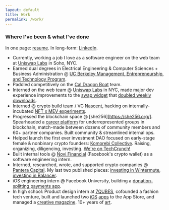 ```yaml
---
layout: default
title: Work
permalink: /work/
---
```


### Where I've been & what I've done

In one page: [resume](/resume). In long-form: [LinkedIn](https://linkedin.com/in/kristie-huang).

- Currently, working a job I love as a software engineer on the web team at [Uniswap Labs](https://uniswap.org/) in Soho, NYC.
- Earned dual degrees in Electrical Engineering & Computer Sciences + Business Administration @ [UC Berkeley Management, Entrepreneurship, and Technology Program](https://met.berkeley.edu/).
- Paddled competitively on the [Cal Dragon Boat](https://caldragonboat.berkeley.edu/) team.
- Interned on the web team @ [Uniswap Labs](https://uniswap.org/) in NYC, made major dev experience improvements to the [swap widget](https://twitter.com/kristiehuang/status/1557465571200880642) that [doubled weekly downloads](https://twitter.com/Uniswap/status/1575523431210262528).
- Interned @ crypto build team / VC [Nascent](https://nascent.xyz), hacking on internally-incubated [NFT x MEV experiments](https://medium.com/nascent-xyz/yobot-an-experiment-in-incubation-133c502cbc05).
- Progressed the blockchain space @ [she256][https://she256.org/]. Spearheaded a [career platform](https://she256.org/career-dev/) for underrepresented groups in blockchain, match-made between dozens of community members and 60+ partner companies. Built community & streamlined internal ops.
- Helped launch the first ever investment DAO focused on early-stage female & nonbinary crypto founders: [Komorebi Collective](https://www.syndicateprotocol.org/syndicate/komorebi_collective). Raising, organizing, diligencing, investing. [We're on TechCrunch!](https://techcrunch.com/2021/05/21/decentralized-komorebi-collective-launches-to-back-female-and-non-binary-crypto-founders/?tpcc=ECTW2020)
- Built internal tools @ [Novi Financial](https://novi.com/) (Facebook's crypto wallet) as a software engineering intern.
- Interned, researched, wrote, and supported crypto companies @ [Pantera Capital](https://www.panteracapital.com/). My last two published pieces: [investing in Wintermute](https://panteracapital.medium.com/investing-in-wintermute-d4ece31ff665), [investing in Balancer](https://panteracapital.medium.com/investing-in-balancer-63f8246df954).
- iOS engineering intern @ Facebook University, building a [donation-splitting payments app](https://github.com/kristiehuang/Basket-Donation-Payments).
- In high school: Product design intern at [7QUBES](https://www.7qubes.com/our-work/pay8fwd), cofounded a fashion tech venture, built and launched two [iOS](https://tinyurl.com/cloudcloset) [apps](https://tinyurl.com/airtimeevents) to the App Store, and managed a [creative magazine](https://issuu.com/pandorasbox.gunn). 10+ years of [art](https://www.behance.net/gallery/72001185/Kristie-Huang-Art-Portfolio).
